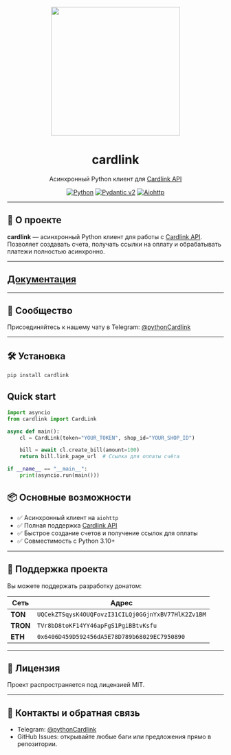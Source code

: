 <p align="center">
  <img src="https://raw.githubusercontent.com/LaFTonTechnology/cardlink/main/assets/cardlinkLogo.png" width="300"/>
  <h1 align="center">cardlink</h1>
  <p align="center">Асинхронный Python клиент для <a href="https://cardlink.link/merchant/api">Cardlink API</a></p>
</p>

<p align="center">
  <a href="https://www.python.org/"><img src="https://img.shields.io/endpoint?url=https://raw.githubusercontent.com/LaFTonTechnology/cardlink/main/assets/python-version.json" alt="Python"></a>
  <a href="https://pydantic.dev"><img src="https://img.shields.io/endpoint?url=https://raw.githubusercontent.com/pydantic/pydantic/main/docs/badge/v2.json" alt="Pydantic v2"></a>
  <a href="https://docs.aiohttp.org/en/stable/"><img src="https://img.shields.io/badge/aiohttp-v3-2c5bb4?logo=aiohttp" alt="Aiohttp"></a>
</p>

---

## 📌 О проекте

**cardlink** — асинхронный Python клиент для работы с [Cardlink API](https://cardlink.link/merchant/api).  
Позволяет создавать счета, получать ссылки на оплату и обрабатывать платежи полностью асинхронно.

---

## [Документация](https://laftontechnology.github.io/cardlink/)

---

## 💬 Сообщество

Присоединяйтесь к нашему чату в Telegram: [@pythonCardlink](https://t.me/pythonCardlink)

---

## 🛠 Установка

```bash
pip install cardlink
```

## Quick start

```python
import asyncio
from cardlink import CardLink

async def main():
    cl = CardLink(token="YOUR_TOKEN", shop_id="YOUR_SHOP_ID")

    bill = await cl.create_bill(amount=100)
    return bill.link_page_url  # Ссылка для оплаты счёта

if __name__ == "__main__":
    print(asyncio.run(main()))
```


## 📦 Основные возможности

- ✅ Асинхронный клиент на `aiohttp`  
- ✅ Полная поддержка [Cardlink API](https://cardlink.link/merchant/api)  
- ✅ Быстрое создание счетов и получение ссылок для оплаты  
- ✅ Совместимость с Python 3.10+  

---

## 💖 Поддержка проекта

Вы можете поддержать разработку донатом:

| Сеть     | Адрес                                                                 |
|----------|-----------------------------------------------------------------------|
| **TON**  | `UQCekZTSqysK4OUQFovzI31CILQj0GGjnYxBV77HlK2Zv1BM`                    |
| **TRON** | `TVr8bD8toKF14YY46apFgS1PgiBBtvKsfu`                                  |
| **ETH**  | `0x6406D459D592456dA5E78D789b68029EC7950890`                           |

---

## 📝 Лицензия

Проект распространяется под лицензией MIT.

---

## 📌 Контакты и обратная связь

- Telegram: [@pythonCardlink](https://t.me/pythonCardlink)  
- GitHub Issues: открывайте любые баги или предложения прямо в репозитории.

